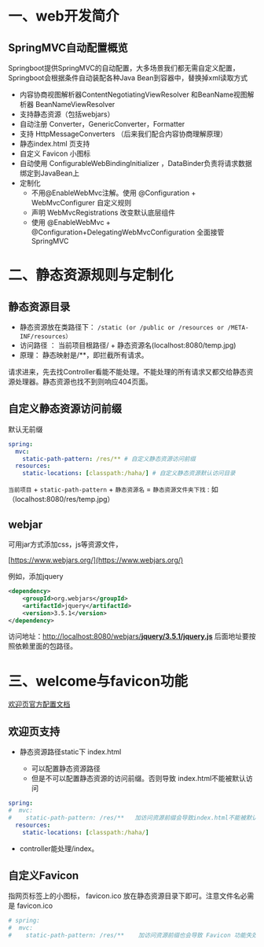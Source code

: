 # 一、web开发简介

## SpringMVC自动配置概览

Springboot提供SpringMVC的自动配置，大多场景我们都无需自定义配置，Springboot会根据条件自动装配各种Java Bean到容器中，替换掉xml读取方式

- 内容协商视图解析器ContentNegotiatingViewResolver 和BeanName视图解析器 BeanNameViewResolver
- 支持静态资源（包括webjars）
- 自动注册 Converter，GenericConverter，Formatter
- 支持 HttpMessageConverters （后来我们配合内容协商理解原理）
- 静态index.html 页支持
- 自定义 Favicon 小图标
- 自动使用 ConfigurableWebBindingInitializer ，DataBinder负责将请求数据绑定到JavaBean上
- 定制化
  - 不用@EnableWebMvc注解。使用 @Configuration + WebMvcConfigurer 自定义规则
  - 声明 WebMvcRegistrations 改变默认底层组件
  - 使用 @EnableWebMvc + @Configuration+DelegatingWebMvcConfiguration 全面接管SpringMVC

# 二、静态资源规则与定制化

## 静态资源目录

- 静态资源放在类路径下： `/static (or /public or /resources or /META-INF/resources）`
- 访问路径 ： 当前项目根路径/ + 静态资源名(localhost:8080/temp.jpg)
- 原理： 静态映射是/**，即拦截所有请求。

请求进来，先去找Controller看能不能处理。不能处理的所有请求又都交给静态资源处理器。静态资源也找不到则响应404页面。

## 自定义静态资源访问前缀

默认无前缀

```yaml
spring:
  mvc:
    static-path-pattern: /res/** # 自定义静态资源访问前缀
  resources:
  	static-locations: [classpath:/haha/] # 自定义静态资源默认访问目录
```

`当前项目` + `static-path-pattern` + `静态资源名` = `静态资源文件夹下找` : 如（localhost:8080/res/temp.jpg）

## webjar

可用jar方式添加css，js等资源文件，

[https://www.webjars.org/](https://www.webjars.org/)

例如，添加jquery

```xml
<dependency>
    <groupId>org.webjars</groupId>
    <artifactId>jquery</artifactId>
    <version>3.5.1</version>
</dependency>
```

访问地址：[http://localhost:8080/webjars/**jquery/3.5.1/jquery.js**](http://localhost:8080/webjars/jquery/3.5.1/jquery.js)  后面地址要按照依赖里面的包路径。

# 三、welcome与favicon功能

[欢迎页官方配置文档](https://docs.spring.io/spring-boot/docs/2.3.8.RELEASE/reference/htmlsingle/#boot-features-spring-mvc-welcome-page)

## 欢迎页支持

- 静态资源路径static下 index.html

  - 可以配置静态资源路径
  - 但是不可以配置静态资源的访问前缀。否则导致 index.html不能被默认访问

```yaml
spring:
#  mvc:
#    static-path-pattern: /res/**   加访问资源前缀会导致index.html不能被默认访问
  resources:
    static-locations: [classpath:/haha/]
```

- controller能处理/index。

## 自定义Favicon

指网页标签上的小图标， favicon.ico 放在静态资源目录下即可。注意文件名必需是  favicon.ico

```yaml
# spring:
#  mvc:
#    static-path-pattern: /res/**    加访问资源前缀也会导致 Favicon 功能失效
```

